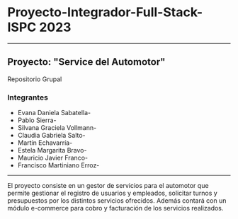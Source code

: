# Proyecto-Integrador-Full-Stack-ISPC 2023
*** 
##  Proyecto: "Service del Automotor"
Repositorio Grupal
### Integrantes
* Evana Daniela Sabatella-
* Pablo Sierra-
* Silvana Graciela Vollmann-
* Claudia Gabriela Salto-
* Martín Echavarría-
* Estela Margarita Bravo-
* Mauricio Javier Franco-
* Francisco Martiniano Erroz-
*** 
El proyecto consiste en un gestor de servicios para el automotor que permite gestionar el registro de usuarios y empleados, solicitar turnos y presupuestos por los distintos servicios ofrecidos. Además contará con un módulo e-commerce para cobro y facturación de los servicios realizados.

